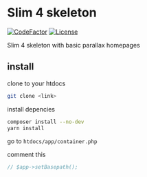 # Slim 4 skeleton

[![CodeFactor](https://www.codefactor.io/repository/github/cvar1984/slim/badge)](https://www.codefactor.io/repository/github/cvar1984/slim)
[![License](https://img.shields.io/badge/license-MIT-green.svg)](LICENSE)

Slim 4 skeleton with basic parallax homepages
## install
clone to your htdocs
```sh
git clone <link>
```
install depencies
```sh
composer install --no-dev
yarn install
```
go to `htdocs/app/container.php`

comment this
```php
// $app->setBasepath();
```
